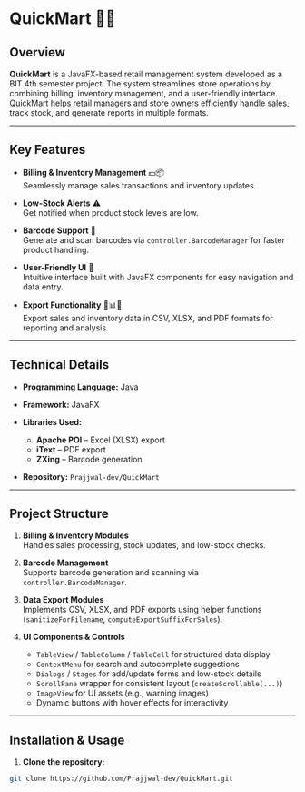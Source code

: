# QuickMart 🛒💵

## Overview
**QuickMart** is a JavaFX-based retail management system developed as a BIT 4th semester project. The system streamlines store operations by combining billing, inventory management, and a user-friendly interface. QuickMart helps retail managers and store owners efficiently handle sales, track stock, and generate reports in multiple formats.

---

## Key Features

- **Billing & Inventory Management** 💵📦  
  Seamlessly manage sales transactions and inventory updates.  

- **Low-Stock Alerts** ⚠️  
  Get notified when product stock levels are low.  

- **Barcode Support** 🔖  
  Generate and scan barcodes via `controller.BarcodeManager` for faster product handling.  

- **User-Friendly UI** 🎨  
  Intuitive interface built with JavaFX components for easy navigation and data entry.  

- **Export Functionality** 📝📊📑  
  Export sales and inventory data in CSV, XLSX, and PDF formats for reporting and analysis.  

---

## Technical Details

- **Programming Language:** Java  
- **Framework:** JavaFX  
- **Libraries Used:**  
  - **Apache POI** – Excel (XLSX) export  
  - **iText** – PDF export  
  - **ZXing** – Barcode generation  

- **Repository:** `Prajjwal-dev/QuickMart`  

---

## Project Structure

1. **Billing & Inventory Modules**  
   Handles sales processing, stock updates, and low-stock checks.  

2. **Barcode Management**  
   Supports barcode generation and scanning via `controller.BarcodeManager`.  

3. **Data Export Modules**  
   Implements CSV, XLSX, and PDF exports using helper functions (`sanitizeForFilename`, `computeExportSuffixForSales`).  

4. **UI Components & Controls**  
   - `TableView` / `TableColumn` / `TableCell` for structured data display  
   - `ContextMenu` for search and autocomplete suggestions  
   - `Dialogs` / `Stages` for add/update forms and low-stock details  
   - `ScrollPane` wrapper for consistent layout (`createScrollable(...)`)  
   - `ImageView` for UI assets (e.g., warning images)  
   - Dynamic buttons with hover effects for interactivity  

---

## Installation & Usage

1. **Clone the repository:**
```bash
git clone https://github.com/Prajjwal-dev/QuickMart.git
